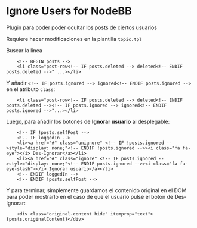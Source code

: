 # Ignore Users for NodeBB


Plugin para poder poder ocultar los posts de ciertos usuarios

Requiere hacer modificaciones en la plantilla `topic.tpl`

Buscar la línea

```
	<!-- BEGIN posts -->
	<li class="post-row<!-- IF posts.deleted --> deleted<!-- ENDIF posts.deleted -->" ...></li>
```

Y añadir `<!-- IF posts.ignored --> ignored<!-- ENDIF posts.ignored -->` en el atributo `class`:

```
	<li class="post-row<!-- IF posts.deleted --> deleted<!-- ENDIF posts.deleted --><!-- IF posts.ignored --> ignored<!-- ENDIF posts.ignored -->"...></li>
```
Luego, para añadir los botones de **Ignorar usuario** al desplegable:

```
	<!-- IF !posts.selfPost --> 	 	
	<!-- IF loggedIn --> 	 	
	<li><a href="#" class="unignore" <!-- IF !posts.ignored -->style="display: none;"<!-- ENDIF !posts.ignored -->><i class="fa fa-eye"></i> Des-Ignorar</a></li> 	 	
	<li><a href="#" class="ignore" <!-- IF posts.ignored -->style="display: none;"<!-- ENDIF posts.ignored -->><i class="fa fa-eye-slash"></i> Ignorar usuario</a></li> 	 	
	<!-- ENDIF loggedIn --> 	 	
	<!-- ENDIF !posts.selfPost --> 
```

Y para terminar, simplemente guardamos el contenido original en el DOM para poder mostrarlo en el caso de que el usuario pulse el botón de Des-Ignorar:

```
	<div class="original-content hide" itemprop="text">{posts.originalContent}</div> 
```